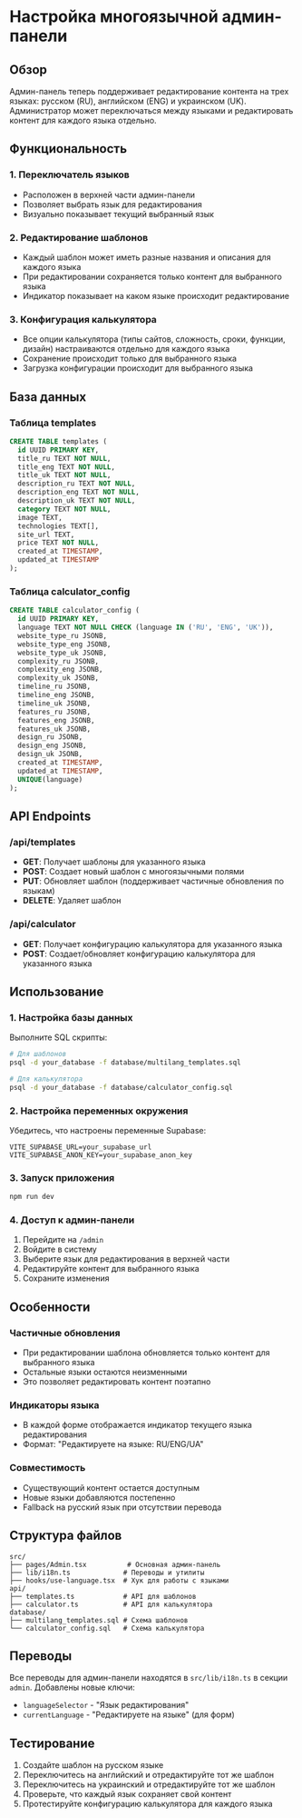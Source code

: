 # Настройка многоязычной админ-панели

## Обзор

Админ-панель теперь поддерживает редактирование контента на трех языках: русском (RU), английском (ENG) и украинском (UK). Администратор может переключаться между языками и редактировать контент для каждого языка отдельно.

## Функциональность

### 1. Переключатель языков
- Расположен в верхней части админ-панели
- Позволяет выбрать язык для редактирования
- Визуально показывает текущий выбранный язык

### 2. Редактирование шаблонов
- Каждый шаблон может иметь разные названия и описания для каждого языка
- При редактировании сохраняется только контент для выбранного языка
- Индикатор показывает на каком языке происходит редактирование

### 3. Конфигурация калькулятора
- Все опции калькулятора (типы сайтов, сложность, сроки, функции, дизайн) настраиваются отдельно для каждого языка
- Сохранение происходит только для выбранного языка
- Загрузка конфигурации происходит для выбранного языка

## База данных

### Таблица templates
```sql
CREATE TABLE templates (
  id UUID PRIMARY KEY,
  title_ru TEXT NOT NULL,
  title_eng TEXT NOT NULL,
  title_uk TEXT NOT NULL,
  description_ru TEXT NOT NULL,
  description_eng TEXT NOT NULL,
  description_uk TEXT NOT NULL,
  category TEXT NOT NULL,
  image TEXT,
  technologies TEXT[],
  site_url TEXT,
  price TEXT NOT NULL,
  created_at TIMESTAMP,
  updated_at TIMESTAMP
);
```

### Таблица calculator_config
```sql
CREATE TABLE calculator_config (
  id UUID PRIMARY KEY,
  language TEXT NOT NULL CHECK (language IN ('RU', 'ENG', 'UK')),
  website_type_ru JSONB,
  website_type_eng JSONB,
  website_type_uk JSONB,
  complexity_ru JSONB,
  complexity_eng JSONB,
  complexity_uk JSONB,
  timeline_ru JSONB,
  timeline_eng JSONB,
  timeline_uk JSONB,
  features_ru JSONB,
  features_eng JSONB,
  features_uk JSONB,
  design_ru JSONB,
  design_eng JSONB,
  design_uk JSONB,
  created_at TIMESTAMP,
  updated_at TIMESTAMP,
  UNIQUE(language)
);
```

## API Endpoints

### /api/templates
- **GET**: Получает шаблоны для указанного языка
- **POST**: Создает новый шаблон с многоязычными полями
- **PUT**: Обновляет шаблон (поддерживает частичные обновления по языкам)
- **DELETE**: Удаляет шаблон

### /api/calculator
- **GET**: Получает конфигурацию калькулятора для указанного языка
- **POST**: Создает/обновляет конфигурацию калькулятора для указанного языка

## Использование

### 1. Настройка базы данных
Выполните SQL скрипты:
```bash
# Для шаблонов
psql -d your_database -f database/multilang_templates.sql

# Для калькулятора
psql -d your_database -f database/calculator_config.sql
```

### 2. Настройка переменных окружения
Убедитесь, что настроены переменные Supabase:
```env
VITE_SUPABASE_URL=your_supabase_url
VITE_SUPABASE_ANON_KEY=your_supabase_anon_key
```

### 3. Запуск приложения
```bash
npm run dev
```

### 4. Доступ к админ-панели
1. Перейдите на `/admin`
2. Войдите в систему
3. Выберите язык для редактирования в верхней части
4. Редактируйте контент для выбранного языка
5. Сохраните изменения

## Особенности

### Частичные обновления
- При редактировании шаблона обновляется только контент для выбранного языка
- Остальные языки остаются неизменными
- Это позволяет редактировать контент поэтапно

### Индикаторы языка
- В каждой форме отображается индикатор текущего языка редактирования
- Формат: "Редактируете на языке: RU/ENG/UA"

### Совместимость
- Существующий контент остается доступным
- Новые языки добавляются постепенно
- Fallback на русский язык при отсутствии перевода

## Структура файлов

```
src/
├── pages/Admin.tsx          # Основная админ-панель
├── lib/i18n.ts             # Переводы и утилиты
├── hooks/use-language.tsx  # Хук для работы с языками
api/
├── templates.ts            # API для шаблонов
├── calculator.ts           # API для калькулятора
database/
├── multilang_templates.sql # Схема шаблонов
└── calculator_config.sql   # Схема калькулятора
```

## Переводы

Все переводы для админ-панели находятся в `src/lib/i18n.ts` в секции `admin`. Добавлены новые ключи:
- `languageSelector` - "Язык редактирования"
- `currentLanguage` - "Редактируете на языке" (для форм)

## Тестирование

1. Создайте шаблон на русском языке
2. Переключитесь на английский и отредактируйте тот же шаблон
3. Переключитесь на украинский и отредактируйте тот же шаблон
4. Проверьте, что каждый язык сохраняет свой контент
5. Протестируйте конфигурацию калькулятора для каждого языка

